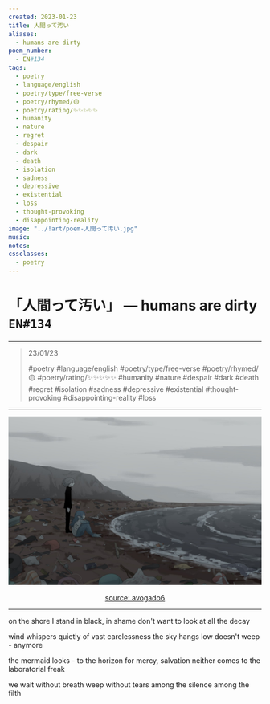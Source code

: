 ```yaml
---
created: 2023-01-23
title: 人間って汚い
aliases:
  - humans are dirty
poem_number:
  - EN#134
tags:
  - poetry
  - language/english
  - poetry/type/free-verse
  - poetry/rhymed/🟡
  - poetry/rating/✨✨✨✨✨
  - humanity
  - nature
  - regret
  - despair
  - dark
  - death
  - isolation
  - sadness
  - depressive
  - existential
  - loss
  - thought-provoking
  - disappointing-reality
image: "../!art/poem-人間って汚い.jpg"
music:
notes:
cssclasses:
  - poetry
---
```

# 「人間って汚い」 — humans are dirty `EN#134`

---

> 23/01/23
> 
> #poetry 
> #language/english 
> #poetry/type/free-verse 
> #poetry/rhymed/🟡 
> #poetry/rating/✨✨✨✨✨ 
> #humanity #nature #despair #dark #death #regret #isolation #sadness #depressive #existential #thought-provoking #disappointing-reality #loss 

---

![poem-人間って汚い](../!art/poem-人間って汚い.jpg)


<center class="img_caption"><a href="https://www.avogado6.com/diary2021?lightbox=dataItem-kz8enu5814" class="source-link">source: avogado6</a></center>

---

on the shore I stand
in black, in shame
don't want to look
at all the decay

wind whispers quietly
of vast carelessness
the sky hangs low
doesn't weep - anymore

the mermaid looks - to the horizon
for mercy, salvation
neither comes
to the laboratorial freak

we wait without breath
weep without tears
among the silence
among the filth